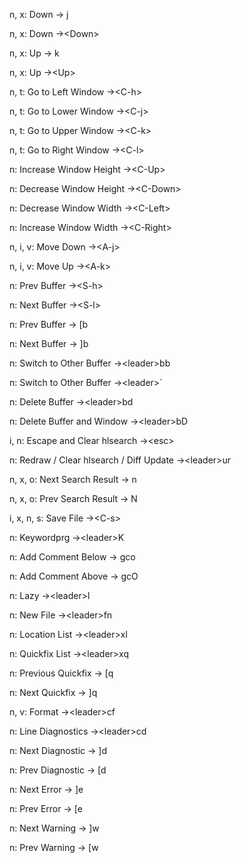 n, x: Down -> j
<!--SR:!2024-09-12,3,269-->
n, x: Down ->\<Down>
<!--SR:!2024-09-12,3,269-->
n, x: Up -> k
<!--SR:!2024-10-25,47,309-->
n, x: Up ->\<Up>
<!--SR:!2024-09-11,2,249-->
n, t: Go to Left Window ->\<C-h>
<!--SR:!2024-09-12,3,269-->
n, t: Go to Lower Window ->\<C-j>
<!--SR:!2024-09-12,3,269-->
n, t: Go to Upper Window ->\<C-k>
<!--SR:!2024-09-12,3,269-->
n, t: Go to Right Window ->\<C-l>
<!--SR:!2024-09-11,3,267-->
n: Increase Window Height ->\<C-Up>
<!--SR:!2024-09-12,4,270-->
n: Decrease Window Height ->\<C-Down>
<!--SR:!2024-09-11,2,230-->
n: Decrease Window Width ->\<C-Left>
<!--SR:!2024-09-12,3,269-->
n: Increase Window Width ->\<C-Right>
<!--SR:!2024-09-12,3,269-->
n, i, v: Move Down ->\<A-j>
<!--SR:!2024-09-10,1,229-->
n, i, v: Move Up ->\<A-k>
<!--SR:!2024-09-10,1,229-->
n: Prev Buffer ->\<S-h>
<!--SR:!2024-09-10,1,182-->
n: Next Buffer ->\<S-l>
<!--SR:!2024-09-12,3,269-->
n: Prev Buffer -> [b
<!--SR:!2024-09-10,2,247-->
n: Next Buffer -> ]b
<!--SR:!2024-09-12,3,269-->
n: Switch to Other Buffer ->\<leader>bb
<!--SR:!2024-09-12,3,250-->
n: Switch to Other Buffer ->\<leader>`
<!--SR:!2024-09-10,1,229-->
n: Delete Buffer ->\<leader>bd
<!--SR:!2024-09-10,1,229-->
n: Delete Buffer and Window ->\<leader>bD
<!--SR:!2024-09-10,1,229-->
i, n: Escape and Clear hlsearch ->\<esc>
<!--SR:!2024-09-12,3,250-->
n: Redraw / Clear hlsearch / Diff Update ->\<leader>ur
<!--SR:!2024-09-10,1,229-->
n, x, o: Next Search Result -> n
<!--SR:!2024-10-29,51,308-->
n, x, o: Prev Search Result -> N
<!--SR:!2024-09-12,3,269-->
i, x, n, s: Save File ->\<C-s>
<!--SR:!2024-09-10,2,247-->
n: Keywordprg ->\<leader>K
<!--SR:!2024-09-10,1,229-->
n: Add Comment Below -> gco
<!--SR:!2024-09-12,3,269-->
n: Add Comment Above -> gcO
<!--SR:!2024-09-12,3,269-->
n: Lazy ->\<leader>l
<!--SR:!2024-09-12,3,269-->
n: New File ->\<leader>fn
<!--SR:!2024-09-10,1,229-->
n: Location List ->\<leader>xl
<!--SR:!2024-09-10,2,226-->
n: Quickfix List ->\<leader>xq
<!--SR:!2024-09-10,1,229-->
n: Previous Quickfix -> [q
<!--SR:!2024-09-12,3,269-->
n: Next Quickfix -> ]q
<!--SR:!2024-09-12,3,269-->
n, v: Format ->\<leader>cf
<!--SR:!2024-09-10,1,229-->
n: Line Diagnostics ->\<leader>cd
<!--SR:!2024-09-10,1,229-->
n: Next Diagnostic -> ]d
<!--SR:!2024-09-12,3,269-->
n: Prev Diagnostic -> [d
<!--SR:!2024-09-12,3,269-->
n: Next Error -> ]e
<!--SR:!2024-09-12,3,209-->
n: Prev Error -> [e
<!--SR:!2024-09-12,3,269-->
n: Next Warning -> ]w
<!--SR:!2024-09-10,2,247-->
n: Prev Warning -> [w
<!--SR:!2024-09-11,3,267-->
